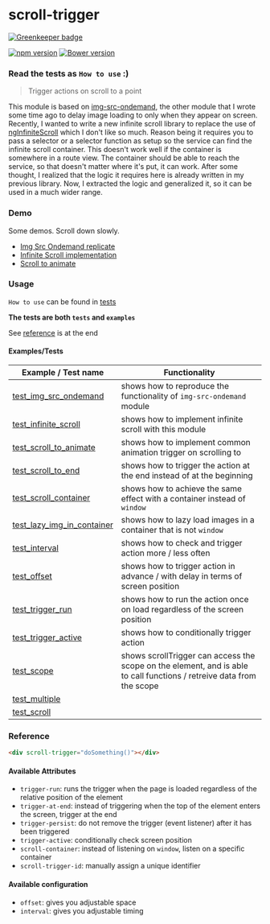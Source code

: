 # scroll-trigger

[![Greenkeeper badge](https://badges.greenkeeper.io/princemaple/scroll-trigger.svg)](https://greenkeeper.io/)

[![npm version](https://badge.fury.io/js/angular-scroll-trigger.svg)](https://badge.fury.io/js/angular-scroll-trigger)
[![Bower version](https://badge.fury.io/bo/scroll-trigger.svg)](https://badge.fury.io/bo/scroll-trigger)

### Read the tests as `How to use` :)

> Trigger actions on scroll to a point

This module is based on [img-src-ondemand][1], the other module that I wrote
some time ago to delay image loading to only when they appear on screen.
Recently, I wanted to write a new infinite scroll library to replace the use of
[ngInfiniteScroll][2] which I don't like so much. Reason being it requires you
to pass a selector or a selector function as setup so the service can find the
infinite scroll container. This doesn't work well if the container is somewhere
in a route view. The container should be able to reach the service, so that
doesn't matter where it's put, it can work. After some thought, I realized that
the logic it requires here is already written in my previous library. Now, I
extracted the logic and generalized it, so it can be used in a much wider range.

### Demo
Some demos. Scroll down slowly.

- [Img Src Ondemand replicate](http://plnkr.co/edit/JWFntSUoMewTj9hULfD1?p=preview)
- [Infinite Scroll implementation](http://plnkr.co/edit/Xmncmy3IaNWUL6h3l1zZ?p=preview)
- [Scroll to animate](http://plnkr.co/edit/ZkQjCVQWZGay5JEmIvKV?p=preview)


### Usage

`How to use` can be found in [tests][3]

**The tests are both `tests` and `examples`**

See [reference](#reference) is at the end

#### Examples/Tests
|                                                     Example / Test name                                                      |                                                     Functionality                                                     |
|------------------------------------------------------------------------------------------------------------------------------|-----------------------------------------------------------------------------------------------------------------------|
| [test_img_src_ondemand](https://github.com/princemaple/scroll-trigger/blob/master/test/test_img_src_ondemand.html)           | shows how to reproduce the functionality of `img-src-ondemand` module                                                 |
| [test_infinite_scroll](https://github.com/princemaple/scroll-trigger/blob/master/test/test_infinite_scroll.html)             | shows how to implement infinite scroll with this module                                                               |
| [test_scroll_to_animate](https://github.com/princemaple/scroll-trigger/blob/master/test/test_scroll_to_animate.html)         | shows how to implement common animation trigger on scrolling to                                                       |
| [test_scroll_to_end](https://github.com/princemaple/scroll-trigger/blob/master/test/test_scroll_to_end.html)                 | shows how to trigger the action at the end instead of at the beginning                                                |
| [test_scroll_container](https://github.com/princemaple/scroll-trigger/blob/master/test/test_scroll_container.html)           | shows how to achieve the same effect with a container instead of `window`                                             |
| [test_lazy_img_in_container](https://github.com/princemaple/scroll-trigger/blob/master/test/test_lazy_img_in_container.html) | shows how to lazy load images in a container that is not `window`                                                     |
| [test_interval](https://github.com/princemaple/scroll-trigger/blob/master/test/test_interval.html)                           | shows how to check and trigger action more / less often                                                               |
| [test_offset](https://github.com/princemaple/scroll-trigger/blob/master/test/test_offset.html)                               | shows how to trigger action in advance / with delay in terms of screen position                                       |
| [test_trigger_run](https://github.com/princemaple/scroll-trigger/blob/master/test/test_trigger_run.html)                     | shows how to run the action once on load regardless of the screen position                                            |
| [test_trigger_active](https://github.com/princemaple/scroll-trigger/blob/master/test/test_trigger_active.html)               | shows how to conditionally trigger action                                                                             |
| [test_scope](https://github.com/princemaple/scroll-trigger/blob/master/test/test_scope.html)                                 | shows scrollTrigger can access the scope on the element, and is able to call functions / retreive data from the scope |
| [test_multiple](https://github.com/princemaple/scroll-trigger/blob/master/test/test_multiple.html)                           |                                                                                                                       |
| [test_scroll](https://github.com/princemaple/scroll-trigger/blob/master/test/test_scroll.html)                               |                                                                                                                       |

[1]: https://github.com/princemaple/img-src-ondemand
[2]: https://github.com/sroze/ngInfiniteScroll
[3]: https://github.com/princemaple/scroll-trigger/tree/master/test
[4]: http://plnkr.co/edit/JWFntSUoMewTj9hULfD1?p=preview

### Reference

```html
<div scroll-trigger="doSomething()"></div>
```

#### Available Attributes
- `trigger-run`: runs the trigger when the page is loaded regardless of the relative position of the element
- `trigger-at-end`: instead of triggering when the top of the element enters the screen, trigger at the end
- `trigger-persist`: do not remove the trigger (event listener) after it has been triggered
- `trigger-active`: conditionally check screen position
- `scroll-container`: instead of listening on `window`, listen on a specific container
- `scroll-trigger-id`: manually assign a unique identifier

#### Available configuration
- `offset`: gives you adjustable space
- `interval`: gives you adjustable timing
